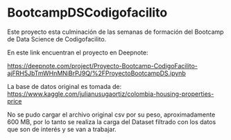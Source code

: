 # BootcampDSCodigofacilito

Este proyecto esta culminación de las semanas de formación del Bootcamp de Data Science de Codigofacilito. 

En este link encuentran el proyecto en Deepnote:

https://deepnote.com/project/Proyecto-Bootcamp-CodigoFacilito-ajFRH5JbTmWHnMNiBrPJ9Q/%2FProyectoBootcampDS.ipynb

La base de datos original es tomada de: https://www.kaggle.com/julianusugaortiz/colombia-housing-properties-price

No se pudo cargar el archivo original csv por su peso, aproximadamente 600 MB, por lo tanto se realiza la carga del Dataset filtrado con los datos que son de interés y se van a trabajar.
